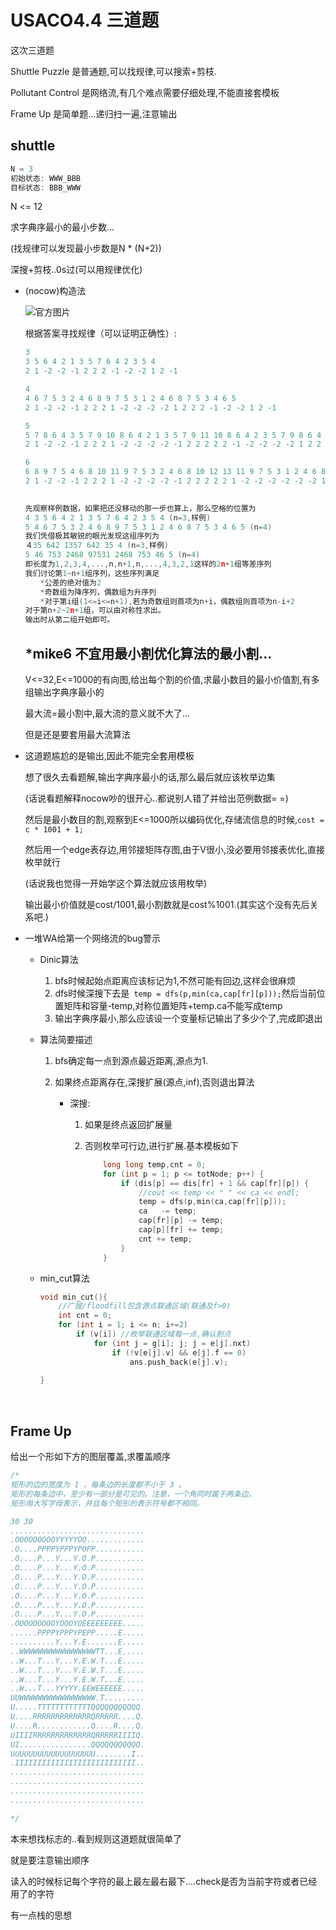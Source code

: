 # USACO4.4 三道题

这次三道题

Shuttle Puzzle 是普通题,可以找规律,可以搜索+剪枝.

Pollutant Control 是网络流,有几个难点需要仔细处理,不能直接套模板

Frame Up 是简单题...递归扫一遍,注意输出



## shuttle

```c++
N = 3 
初始状态: WWW_BBB 
目标状态: BBB_WWW
```

N <= 12

求字典序最小的最小步数...

(找规律可以发现最小步数是N * (N+2))

深搜+剪枝..0s过(可以用规律优化)

- (nocow)构造法

  ![官方图片](http://train.usaco.org/usaco/probs/prob27a.gif)

  根据答案寻找规律（可以证明正确性）:

  ```c++
  3
  3 5 6 4 2 1 3 5 7 6 4 2 3 5 4
  2 1 -2 -2 -1 2 2 2 -1 -2 -2 1 2 -1

  4
  4 6 7 5 3 2 4 6 8 9 7 5 3 1 2 4 6 8 7 5 3 4 6 5
  2 1 -2 -2 -1 2 2 2 1 -2 -2 -2 -2 1 2 2 2 -1 -2 -2 1 2 -1

  5
  5 7 8 6 4 3 5 7 9 10 8 6 4 2 1 3 5 7 9 11 10 8 6 4 2 3 5 7 9 8 6 4 5 7 6
  2 1 -2 -2 -1 2 2 2 1 -2 -2 -2 -2 -1 2 2 2 2 2 -1 -2 -2 -2 -2 1 2 2 2 -1 -2 -2 1 2 -1

  6
  6 8 9 7 5 4 6 8 10 11 9 7 5 3 2 4 6 8 10 12 13 11 9 7 5 3 1 2 4 6 8 10 12 11 9 7 5 3 4 6 8 10 9 7 5 6 8 7
  2 1 -2 -2 -1 2 2 2 1 -2 -2 -2 -2 -1 2 2 2 2 2 1 -2 -2 -2 -2 -2 -2 1 2 2 2 2 2 -1 -2 -2 -2 -2 1 2 2 2 -1 -2 -2 1 2 -1

    
  先观察样例数据，如果把还没移动的那一步也算上，那么空格的位置为
  4 3 5 6 4 2 1 3 5 7 6 4 2 3 5 4 (n=3,样例)
  5 4 6 7 5 3 2 4 6 8 9 7 5 3 1 2 4 6 8 7 5 3 4 6 5 (n=4)
  我们凭借极其敏锐的眼光发现这组序列为
  ４35 642 1357 642 35 4 (n=3,样例)
  5 46 753 2468 97531 2468 753 46 5 (n=4)
  即长度为1,2,3,4,...,n,n+1,n,...,4,3,2,1这样的2n+1组等差序列
  我们讨论第1~n+1组序列，这些序列满足
  　　*公差的绝对值为2
  　　*奇数组为降序列，偶数组为升序列
  　　*对于第i组(1<=i<=n+1),若为奇数组则首项为n+i，偶数组则首项为n-i+2
  对于第n+2~2n+1组，可以由对称性求出。
  输出时从第二组开始即可。
  ```

  ## *mike6 不宜用最小割优化算法的最小割...

  V<=32,E<=1000的有向图,给出每个割的价值,求最小数目的最小价值割,有多组输出字典序最小的

  最大流=最小割中,最大流的意义就不大了...

  但是还是要套用最大流算法

- 这道题尴尬的是输出,因此不能完全套用模板

  想了很久去看题解,输出字典序最小的话,那么最后就应该枚举边集

  (话说看题解释nocow吵的很开心..都说别人错了并给出范例数据= =)

  然后是最小数目的割,观察到E<=1000所以编码优化,存储流信息的时候,`cost = c * 1001 + 1;`

  然后用一个edge表存边,用邻接矩阵存图,由于V很小,没必要用邻接表优化,直接枚举就行

  (话说我也觉得一开始学这个算法就应该用枚举)

  输出最小价值就是cost/1001,最小割数就是cost%1001.(其实这个没有先后关系吧.)

- 一堆WA给第一个网络流的bug警示

  - Dinic算法

    1. bfs时候起始点距离应该标记为1,不然可能有回边,这样会很麻烦
    2. dfs时候深搜下去是` temp = dfs(p,min(ca,cap[fr][p]));`然后当前位置矩阵和容量-temp,对称位置矩阵+temp.ca不能写成temp
    3. 输出字典序最小,那么应该设一个变量标记输出了多少个了,完成即退出

  - 算法简要描述

    1. bfs确定每一点到源点最近距离,源点为1.

    2. 如果终点距离存在,深搜扩展(源点,inf),否则退出算法

       - 深搜: 

         1. 如果是终点返回扩展量

         2. 否则枚举可行边,进行扩展.基本模板如下

            ```c++
            	long long temp,cnt = 0;
                for (int p = 1; p <= totNode; p++) {
                    if (dis[p] == dis[fr] + 1 && cap[fr][p]) {
                        //cout << temp << " " << ca << endl;
                        temp = dfs(p,min(ca,cap[fr][p]));
                        ca   -= temp;
                        cap[fr][p] -= temp;
                        cap[p][fr] += temp;
                        cnt += temp;
                    }
                }
            ```

  - min_cut算法

    ```c++
    void min_cut(){
        //广搜/floodfill包含源点联通区域(联通及f>0)
        int cnt = 0;
        for (int i = 1; i <= n; i+=2) 
            if (v[i]) //枚举联通区域每一点,确认割点
                for (int j = g[i]; j; j = e[j].nxt) 
                    if (!v[e[j].v] && e[j].f == 0) 
                        ans.push_back(e[j].v);
                        
    }
    ```

    ​

## Frame Up

给出一个形如下方的图层覆盖,求覆盖顺序

```c++
/*
矩形的边的宽度为 1 ，每条边的长度都不小于 3 。
矩形的每条边中，至少有一部分是可见的。注意，一个角同时属于两条边。
矩形用大写字母表示，并且每个矩形的表示符号都不相同。

30 30
..............................
.OOOOOOOOOYYYYYOO.............
.O....PPPPYPPPYPOPP...........
.O....P...Y...Y.O.P...........
.O....P...Y...Y.O.P...........
.O....P...Y...Y.O.P...........
.O....P...Y...Y.O.P...........
.O....P...Y...Y.O.P...........
.O....P...Y...Y.O.P...........
.O....P...Y...Y.O.P...........
.OOOOOOOOOYOOOYOEEEEEEEEE.....
......PPPPYPPPYPEPP.....E.....
..........Y...Y.E.......E.....
..WWWWWWWWWWWWWWWWWTT...E.....
..W...T...Y...Y.E.W.T...E.....
..W...T...Y...Y.E.W.T...E.....
..W...T...Y...Y.E.W.T...E.....
..W...T...YYYYY.EEWEEEEEE.....
UUWWWWWWWWWWWWWWWWW.T.........
U.....TTTTTTTTTTTTQQQQQQQQQQQ.
U....RRRRRRRRRRRRRQRRRRR....Q.
U....R............Q....R....Q.
UIIIIRRRRRRRRRRRRRQRRRRRIIIIQ.
UI................QQQQQQQQQQQ.
UUUUUUUUUUUUUUUUUUU........I..
.IIIIIIIIIIIIIIIIIIIIIIIIIII..
..............................
..............................
..............................
..............................

*/
```

本来想找标志的..看到规则这道题就很简单了

就是要注意输出顺序

读入的时候标记每个字符的最上最左最右最下....check是否为当前字符或者已经用了的字符

有一点栈的思想